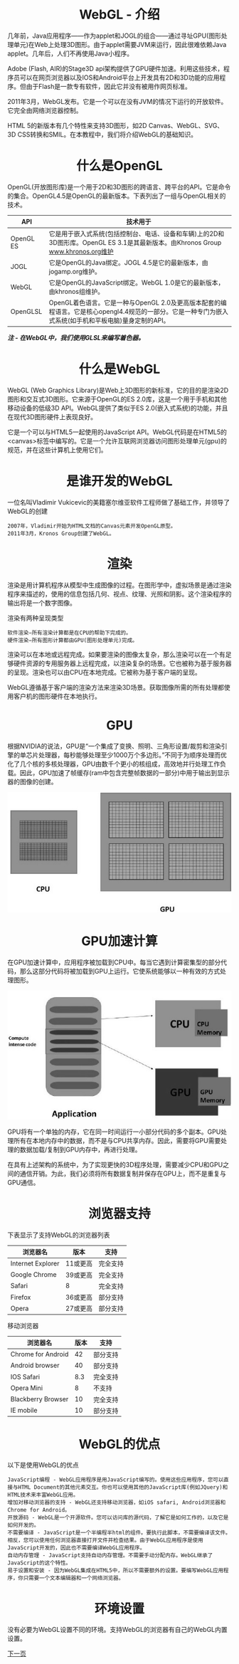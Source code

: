 <h1 align="center">WebGL - 介绍</h1>

几年前，Java应用程序——作为applet和JOGL的组合——通过寻址GPU(图形处理单元)在Web上处理3D图形。由于applet需要JVM来运行，因此很难依赖Java applet。几年后，人们不再使用Java小程序。

Adobe (Flash, AIR)的Stage3D api架构提供了GPU硬件加速。利用这些技术，程序员可以在网页浏览器以及IOS和Android平台上开发具有2D和3D功能的应用程序。但由于Flash是一款专有软件，因此它并没有被用作网页标准。

2011年3月，WebGL发布。它是一个可以在没有JVM的情况下运行的开放软件。它完全由网络浏览器控制。

HTML 5的新版本有几个特性来支持3D图形，如2D Canvas、WebGL、SVG、3D CSS转换和SMIL。在本教程中，我们将介绍WebGL的基础知识。

<h1 align="center">什么是OpenGL</h1>

OpenGL(开放图形库)是一个用于2D和3D图形的跨语言、跨平台的API。它是命令的集合。OpenGL4.5是OpenGL的最新版本。下表列出了一组与OpenGL相关的技术。

| API | 技术用于 |
| ---- | ---- |
| OpenGL ES | 它是用于嵌入式系统(包括控制台、电话、设备和车辆)上的2D和3D图形库。OpenGL ES 3.1是其最新版本。由Khronos Group www.khronos.org维护 |
| JOGL | 它是OpenGL的Java绑定。JOGL 4.5是它的最新版本，由jogamp.org维护。 |
| WebGL | 它是OpenGL的JavaScript绑定。WebGL 1.0是它的最新版本，由khronos组维护。 |
| OpenGLSL | OpenGL着色语言。它是一种与OpenGL 2.0及更高版本配套的编程语言。它是核心opengl4.4规范的一部分。它是一种专门为嵌入式系统(如手机和平板电脑)量身定制的API。 |

***注 - 在WebGL中，我们使用GLSL来编写着色器。***

<h1 align="center">什么是WebGL</h1>

WebGL (Web Graphics Library)是Web上3D图形的新标准，它的目的是渲染2D图形和交互式3D图形。它来源于OpenGL的ES 2.0库，这是一个用于手机和其他移动设备的低级3D API。WebGL提供了类似于ES 2.0(嵌入式系统)的功能，并且在现代3D图形硬件上表现良好。

它是一个可以与HTML5一起使用的JavaScript API。WebGL代码是在HTML5的\<canvas\>标签中编写的。它是一个允许互联网浏览器访问图形处理单元(gpu)的规范，并在这些计算机上使用它们。

<h1 align="center">是谁开发的WebGL</h1>

一位名叫Vladimir Vukicevic的美籍塞尔维亚软件工程师做了基础工作，并领导了WebGL的创建

    2007年，Vladimir开始为HTML文档的Canvas元素开发OpenGL原型。
    2011年3月，Kronos Group创建了WebGL。

<h1 align="center">渲染</h1>

渲染是用计算机程序从模型中生成图像的过程。在图形学中，虚拟场景是通过渲染程序来描述的，使用的信息包括几何、视点、纹理、光照和阴影。这个渲染程序的输出将是一个数字图像。

渲染有两种呈现类型

    软件渲染−所有渲染计算都是在CPU的帮助下完成的。
    硬件渲染−所有图形计算都由GPU(图形处理单元)完成。

渲染可以在本地或远程完成。如果要渲染的图像太复杂，那么渲染可以在一个有足够硬件资源的专用服务器上远程完成，以渲染复杂的场景。它也被称为基于服务器的呈现。渲染也可以由CPU在本地完成。它被称为基于客户端的呈现。

WebGL遵循基于客户端的渲染方法来渲染3D场景。获取图像所需的所有处理都使用客户机的图形硬件在本地执行。

<h1 align="center">GPU</h1>

根据NVIDIA的说法，GPU是“一个集成了变换、照明、三角形设置/裁剪和渲染引擎的单芯片处理器，每秒能够处理至少1000万个多边形。”不同于为顺序处理而优化了几个核的多核处理器，GPU由数千个更小的核组成，高效地并行处理工作负载。因此，GPU加速了帧缓存(ram中包含完整帧数据的一部分)中用于输出到显示器的图像的创建。

![](./img/cpu_and_gpu.jpg)

<h1 align="center">GPU加速计算</h1>

在GPU加速计算中，应用程序被加载到CPU中。每当它遇到计算密集型的部分代码，那么这部分代码将被加载到GPU上运行。它使系统能够以一种有效的方式处理图形。

![](./img/gpu_accelerated_computing.jpg)

GPU将有一个单独的内存，它在同一时间运行一小部分代码的多个副本。GPU处理所有在本地内存中的数据，而不是与CPU共享内存。因此，需要将GPU需要处理的数据加载/复制到GPU内存中，再进行处理。

在具有上述架构的系统中，为了实现更快的3D程序处理，需要减少CPU和GPU之间的通信开销。为此，我们必须将所有数据复制并保存在GPU上，而不是重复与GPU通信。

<h1 align="center">浏览器支持</h1>

下表显示了支持WebGL的浏览器列表

| 浏览器名 | 版本 | 支持 |
| ---- | ---- | ---- |
| Internet Explorer | 11或更高 | 完全支持 |
| Google Chrome | 39或更高 | 完全支持 |
| Safari | 8 | 完全支持 |
| Firefox | 36或更高 | 部分支持 |
| Opera | 27或更高 | 部分支持 |

移动浏览器

| 浏览器名 | 版本 | 支持 |
| ---- | ---- | ---- |
| Chrome for Android | 42 | 部分支持 |
| Android browser | 40 | 部分支持 |
| IOS Safari | 8.3 | 完全支持 |
| Opera Mini | 8 | 不支持 |
| Blackberry Browser | 10 | 完全支持 |
| IE mobile | 10 | 部分支持 |

<h1 align="center">WebGL的优点</h1>

以下是使用WebGL的优点

    JavaScript编程 - WebGL应用程序是用JavaScript编写的。使用这些应用程序，您可以直接与HTML Document的其他元素交互。你也可以使用其他的JavaScript库(例如JQuery)和HTML技术来丰富WebGL应用。
    增加对移动浏览器的支持 - WebGL还支持移动浏览器，如iOS safari, Android浏览器和Chrome for Android。
    开放源码 - WebGL是一个开源软件。您可以访问库的源代码，了解它是如何工作的，以及它是如何开发的。
    不需要编译 - JavaScript是一个半编程半html的组件。要执行此脚本，不需要编译该文件。相反，您可以使用任何浏览器直接打开文件并检查结果。由于WebGL应用程序是使用JavaScript开发的，因此也不需要编译WebGL应用程序。
    自动内存管理 - JavaScript支持自动内存管理。不需要手动分配内存。WebGL继承了JavaScript的这个特性。
    易于设置和安装 - 因为WebGL集成在HTML5中，所以不需要额外的设置。要编写WebGL应用程序，你只需要一个文本编辑器和一个网络浏览器。

<h1 align="center">环境设置</h1>

没有必要为WebGL设置不同的环境。支持WebGL的浏览器有自己的WebGL内置设置。

[下一页](./webgl-canvas.md)